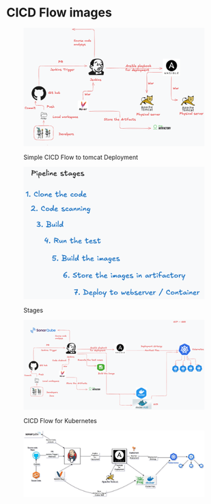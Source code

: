 # CICD Flow images

<figure><img src="../../.gitbook/assets/image (20).png" alt=""><figcaption><p>Simple CICD Flow to tomcat Deployment</p></figcaption></figure>

<figure><img src="../../.gitbook/assets/image (21).png" alt=""><figcaption><p>Stages</p></figcaption></figure>

<figure><img src="../../.gitbook/assets/image (22).png" alt=""><figcaption><p>CICD Flow for Kubernetes</p></figcaption></figure>

<figure><img src="../../.gitbook/assets/image (23).png" alt=""><figcaption></figcaption></figure>
